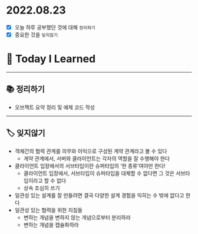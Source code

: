 # 2022.08.23

- [x]  오늘 하루 공부했던 것에 대해 `정리하기`
- [x]  중요한 것을 `잊지않기`

# 🚩 Today I Learned

---

## 📚 정리하기

- 오브젝트 요약 정리 및 예제 코드 작성

---

## 🏷 잊지않기

- 객체간의 협력 관계를 의무와 이익으로 구성된 계약 관계라고 볼 수 있다
    - 게약 관계에서, 서버와 클라이언트는 각자의 역할을 잘 수행해야 한다
- 클라이언트 입장에서의 서브타입이란 슈퍼타입의 ‘한 종류’여야만 한다!
    - 클라이언트 입장에서, 서브타입이 슈퍼타입을 대체할 수 없다면 그 것은 서브타입이라고 할 수 없다
    - 상속 조심히 쓰기
- 일관성 있는 설계를 잘 만들려면 결국 다양한 설계 경험을 익히는 수 밖에 없다고 한다
- 일관성 있는 협력을 위한 지침들
    - 변하는 개념을 변하지 않는 개념으로부터 분리하라
    - 변하는 개념을 캡슐화하라